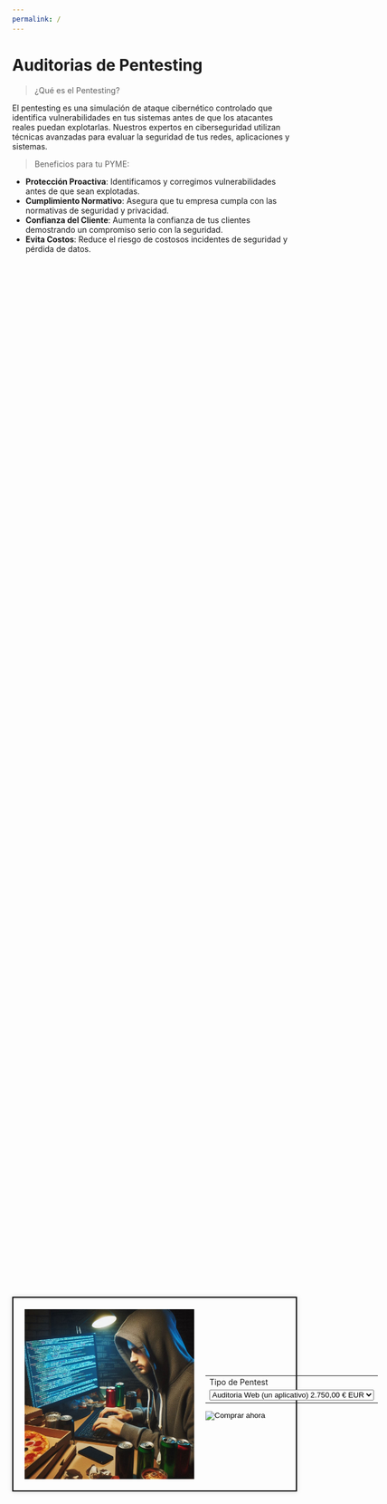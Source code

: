 ```yaml
---
permalink: /
---
```

# **Auditorias de Pentesting**
> ¿Qué es el Pentesting?

El pentesting es una simulación de ataque cibernético controlado que identifica vulnerabilidades en tus sistemas antes de que los atacantes reales puedan explotarlas. Nuestros expertos en ciberseguridad utilizan técnicas avanzadas para evaluar la seguridad de tus redes, aplicaciones y sistemas.

> Beneficios para tu PYME:

- **Protección Proactiva**: Identificamos y corregimos vulnerabilidades antes de que sean explotadas.
- **Cumplimiento Normativo**: Asegura que tu empresa cumpla con las normativas de seguridad y privacidad.
- **Confianza del Cliente**: Aumenta la confianza de tus clientes demostrando un compromiso serio con la seguridad.
- **Evita Costos**: Reduce el riesgo de costosos incidentes de seguridad y pérdida de datos.


<html lang="es">
<head>
  <meta charset="UTF-8">
  <meta name="viewport" content="width=device-width, initial-scale=1.0">
  <title>Formulario de PayPal</title>
  <style>
    .form-container {
      display: flex;
      justify-content: center;
      align-items: center;
      height: 100vh;
    }
    .form-box {
      display: flex;
      border: 2px solid #000;
      padding: 20px;
      box-shadow: 0 0 10px rgba(0, 0, 0, 0.1);
    }
    .form-box img {
      width: 300px;
      height: 300px;
      margin-right: 20px;
    }
    .form-box form {
      display: flex;
      flex-direction: column;
      justify-content: center;
    }
  </style>
</head>
<body>
  <div class="form-container">
    <div class="form-box">
      <img src="docs/hacker.jpg" alt="Hacker">
      <form action="https://www.paypal.com/cgi-bin/webscr" method="post" target="_top">
        <input type="hidden" name="cmd" value="_s-xclick" />
        <input type="hidden" name="hosted_button_id" value="7LP3R7NTV69QA" />
        <table>
          <tr>
            <td>
              <input type="hidden" name="on0" value="Tipo de Pentest"/>
              Tipo de Pentest
            </td>
          </tr>
          <tr>
            <td>
              <select name="os0">
                <option value="Auditoria Web (un aplicativo)">
                  Auditoria Web (un aplicativo) 2.750,00 € EUR
                </option>
                <option value="Test de Intrusion Externo">
                  Test de Intrusion Externo 6.700,00 € EUR
                </option>
              </select>
            </td>
          </tr>
        </table>
        <input type="hidden" name="currency_code" value="EUR" />
        <input type="image" src="https://www.paypalobjects.com/es_ES/i/btn/btn_buynowCC_LG.gif" border="0" name="submit" title="PayPal, la forma rápida y segura de pagar en Internet." alt="Comprar ahora" />
      </form>
    </div>
  </div>
</body>
</html>





## Información Tipos de Pentest

- [Auditoría Web (un aplicativo)](auditoria_web.md)
- [Test de Intrusión Externo](test_intrusion_externo.md)




